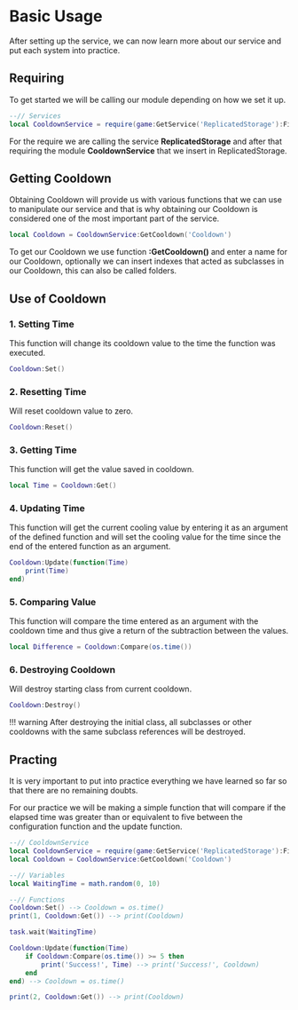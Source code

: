 # Basic Usage
After setting up the service, we can now learn more about our service and put each system into practice.

## Requiring
To get started we will be calling our module depending on how we set it up.

```lua
--// Services
local CooldownService = require(game:GetService('ReplicatedStorage'):FindFirstChild('CooldownService'))
```

For the require we are calling the service **ReplicatedStorage** and after that requiring the module **CooldownService** that we insert in ReplicatedStorage.

## Getting Cooldown
Obtaining Cooldown will provide us with various functions that we can use to manipulate our service and that is why obtaining our Cooldown is considered one of the most important part of the service.

```lua
local Cooldown = CooldownService:GetCooldown('Cooldown')
```

To get our Cooldown we use function **:GetCooldown()** and enter a name for our Cooldown, optionally we can insert indexes that acted as subclasses in our Cooldown, this can also be called folders.

## Use of Cooldown

### 1. Setting Time
This function will change its cooldown value to the time the function was executed.

```lua
Cooldown:Set()
```

### 2. Resetting Time
Will reset cooldown value to zero.

```lua
Cooldown:Reset()
```

### 3. Getting Time
This function will get the value saved in cooldown.

```lua
local Time = Cooldown:Get()
```

### 4. Updating Time
This function will get the current cooling value by entering it as an argument of the defined function and will set the cooling value for the time since the end of the entered function as an argument.

```lua
Cooldown:Update(function(Time)
	print(Time)
end)
```

### 5. Comparing Value
This function will compare the time entered as an argument with the cooldown time and thus give a return of the subtraction between the values.

```lua
local Difference = Cooldown:Compare(os.time())
```

### 6. Destroying Cooldown
Will destroy starting class from current cooldown.

```lua
Cooldown:Destroy()
```

!!! warning
	After destroying the initial class, all subclasses or other cooldowns with the same subclass references will be destroyed.

## Practing
It is very important to put into practice everything we have learned so far so that there are no remaining doubts.

For our practice we will be making a simple function that will compare if the elapsed time was greater than or equivalent to five between the configuration function and the update function.

```lua
--// CooldownService
local CooldownService = require(game:GetService('ReplicatedStorage'):FindFirstChild('CooldownService'))
local Cooldown = CooldownService:GetCooldown('Cooldown')

--// Variables
local WaitingTime = math.random(0, 10)

--// Functions
Cooldown:Set() --> Cooldown = os.time()
print(1, Cooldown:Get()) --> print(Cooldown)

task.wait(WaitingTime)

Cooldown:Update(function(Time)
	if Cooldown:Compare(os.time()) >= 5 then
		print('Success!', Time) --> print('Success!', Cooldown)
	end
end) --> Cooldown = os.time()

print(2, Cooldown:Get()) --> print(Cooldown)
```